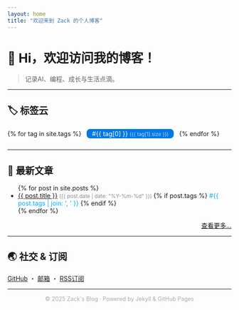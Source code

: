 ```yaml
---
layout: home
title: "欢迎来到 Zack 的个人博客"
---
```


# 👋 Hi，欢迎访问我的博客！

> 记录AI、编程、成长与生活点滴。

---

## 🏷️ 标签云

<div style="margin-bottom: 1.5em;">
  {% for tag in site.tags %}
    <a href="/tags/{{ tag[0] }}" style="display:inline-block;margin:4px 8px;color:#fff;background:#0078e7;border-radius:8px;padding:2px 12px;text-decoration:none;font-size:1em;">
      #{{ tag[0] }} <span style="font-size:0.8em;opacity:0.7;">({{ tag[1].size }})</span>
    </a>
  {% endfor %}
</div>

---


## 📝 最新文章


<ul>
  {% for post in site.posts %}
    <li>
      <a href="{{ post.url }}">{{ post.title }}</a>
      <small style="color:#888;">({{ post.date | date: "%Y-%m-%d" }})</small>
      {% if post.tags %}
        <span style="color:#0af;">#{{ post.tags | join: ', ' }}</span>
      {% endif %}
    </li>
  {% endfor %}
</ul>

<p style="text-align:right"><a href="/archive">查看更多…</a></p>

---

## 🌏 社交 & 订阅

[GitHub](https://github.com/Zack-Zhang1031) ・ [邮箱](mailto:zhangkun1031@hotmail.com) ・ [RSS订阅](/feed.xml)

---

<p align="center" style="color:#aaa;font-size:0.9em;">
  &copy; 2025 Zack's Blog · Powered by Jekyll & GitHub Pages
</p>
